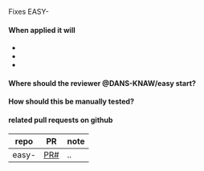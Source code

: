 Fixes EASY-

#### When applied it will
* 
* 
* 

#### Where should the reviewer @DANS-KNAW/easy start?

#### How should this be manually tested?

#### related pull requests on github
repo                       | PR                | note
-------------------------- | ----------------- | ----
easy-                      | [PR#](PRlink)     | ..
